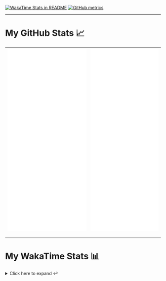 [![WakaTime Stats in README](https://github.com/LOsioChico/LOsioChico/actions/workflows/waka.yml/badge.svg)](https://github.com/LOsioChico/LOsioChico/actions/workflows/waka.yml) [![GitHub metrics](https://github.com/LOsioChico/LOsioChico/actions/workflows/metrics.yml/badge.svg)](https://github.com/LOsioChico/LOsioChico/actions/workflows/metrics.yml)

---

# My GitHub Stats 📈

| ![](./assets/metrics.svg) | ![](./assets/metrics2.svg) |
| ------------------------- | -------------------------- |

---

# My WakaTime Stats 📊

<details>
<summary>Click here to expand ↩️</summary>
<br>

<!--START_SECTION:waka-->
![Code Time](http://img.shields.io/badge/Code%20Time-1%2C695%20hrs%2034%20mins-blue)

![Lines of code](https://img.shields.io/badge/From%20Hello%20World%20I%27ve%20Written-330.5%20thousand%20lines%20of%20code-blue)

**🐱 My GitHub Data** 

> 📦 539.5 kB Used in GitHub's Storage 
 > 
> 🚫 Not Opted to Hire
 > 
> 📜 18 Public Repositories 
 > 
> 🔑 29 Private Repositories 
 > 
**I'm a Night 🦉** 

```text
🌞 Morning                552 commits         ████░░░░░░░░░░░░░░░░░░░░░   14.74 % 
🌆 Daytime                1112 commits        ███████░░░░░░░░░░░░░░░░░░   29.68 % 
🌃 Evening                1235 commits        ████████░░░░░░░░░░░░░░░░░   32.97 % 
🌙 Night                  847 commits         ██████░░░░░░░░░░░░░░░░░░░   22.61 % 
```
📅 **I'm Most Productive on Thursday** 

```text
Monday                   518 commits         ███░░░░░░░░░░░░░░░░░░░░░░   13.83 % 
Tuesday                  569 commits         ████░░░░░░░░░░░░░░░░░░░░░   15.19 % 
Wednesday                419 commits         ███░░░░░░░░░░░░░░░░░░░░░░   11.19 % 
Thursday                 673 commits         ████░░░░░░░░░░░░░░░░░░░░░   17.97 % 
Friday                   595 commits         ████░░░░░░░░░░░░░░░░░░░░░   15.88 % 
Saturday                 672 commits         ████░░░░░░░░░░░░░░░░░░░░░   17.94 % 
Sunday                   300 commits         ██░░░░░░░░░░░░░░░░░░░░░░░   08.01 % 
```


📊 **This Week I Spent My Time On** 

```text
💬 Programming Languages: 
TypeScript               15 hrs 2 mins       ███████████████████░░░░░░   74.17 % 
SQL                      2 hrs               ██░░░░░░░░░░░░░░░░░░░░░░░   09.87 % 
Scala                    1 hr 41 mins        ██░░░░░░░░░░░░░░░░░░░░░░░   08.34 % 
JSON                     16 mins             ░░░░░░░░░░░░░░░░░░░░░░░░░   01.36 % 
Python                   16 mins             ░░░░░░░░░░░░░░░░░░░░░░░░░   01.32 % 
```

**I Mostly Code in TypeScript** 

```text
TypeScript               27 repos            █████████████░░░░░░░░░░░░   52.94 % 
Scala                    5 repos             ██░░░░░░░░░░░░░░░░░░░░░░░   09.80 % 
Python                   3 repos             █░░░░░░░░░░░░░░░░░░░░░░░░   05.88 % 
Java                     2 repos             █░░░░░░░░░░░░░░░░░░░░░░░░   03.92 % 
Astro                    2 repos             █░░░░░░░░░░░░░░░░░░░░░░░░   03.92 % 
```




 Last Updated on 15/09/2024 01:04:11 UTC
<!--END_SECTION:waka-->

## </details>
